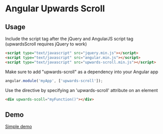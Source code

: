 Angular Upwards Scroll
======================

Usage
-----

Include the script tag after the jQuery and AngularJS script tag (upwardsScroll requires jQuery to work)

```html
<script type="text/javascript" src="jquery.min.js"></script>
<script type="text/javascript" src="angular.min.js"></script>
<script type="text/javascript" src="upwards-scroll.min.js"></script>
```

Make sure to add "upwards-scroll" as a dependency into your Angular app
```javascript
angular.module('myApp', ['upwards-scroll']);
```

Use the directive by specifying an 'upwards-scroll' attribute on an element
```html
<div upwards-scoll="myFunction()"></div>
```

Demo
----
[Simple demo](http://htmlpreview.github.io/?https://github.com/nclsptrs/AngularUpwardsScroll/blob/master/demo.html)